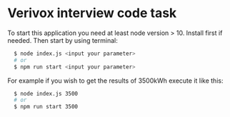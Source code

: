 # Verivox interview code task

To start this application you need at least node version > 10. Install first if needed.
Then start by using terminal:

```bash
  $ node index.js <input your parameter>
  # or
  $ npm run start <input your parameter>
```

For example if you wish to get the results of 3500kWh execute it like this:

```bash
  $ node index.js 3500
  # or
  $ npm run start 3500
```
